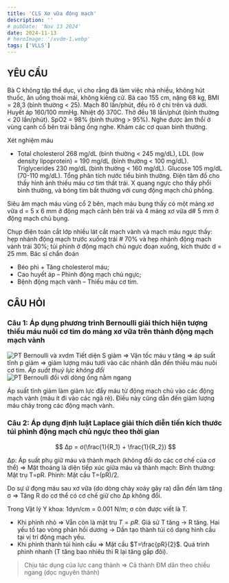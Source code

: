 ```yaml
---
title: 'CLS Xơ vữa động mạch'
description: ''
# pubDate: 'Nov 13 2024'
date: 2024-11-13
# heroImage: '/xvdm-1.webp'
tags: ['VLLS']
---
```


## YÊU CẦU

Bà C không tập thể dục, vì cho rằng đã làm việc nhà nhiều, không hút thuốc, ăn uống thoải mái, không kiêng cử.
Bà cao 155 cm, nặng 68 kg, BMI = 28,3 (bình thường < 25). Mạch 80 lần/phút, đều rõ ở chi trên và dưới. Huyết áp 160/100 mmHg. Nhiệt độ 370C. Thở đều 18 lần/phút (bình thường < 20 lần/phút). SpO2 = 98% (bình thường > 95%). Nghe được âm thổi ở vùng cạnh cổ bên trái bằng ống nghe. Khám các cơ quan bình thường.

Xét nghiệm máu

* Total cholesterol 268 mg/dL (bình thường < 245 mg/dL), LDL (low density lipoprotein) = 190 mg/dL (bình thường < 100 mg/dL). Triglycerides 230 mg/dL (bình thường < 160 mg/dL). Glucose 105 mg/dL (70-110 mg/dL).
  Tổng phân tích nước tiểu bình thường.
  Điện tâm đồ cho thấy hình ảnh thiếu máu cơ tim thất trái.
  X quang ngực cho thấy phổi bình thường, và bóng tim bất thường với cung động mạch chủ phồng.

Siêu âm mạch máu vùng cổ 2 bên, mạch máu bụng thấy có một mảng xơ vữa d = 5 x 6 mm ở động mạch cảnh bên trái và 4 mảng xơ vữa d# 5 mm ở động mạch chủ bụng.

Chụp điện toán cắt lớp nhiều lát cắt mạch vành và mạch máu ngực thấy: hẹp nhánh động mạch trước xuống trái # 70% và hẹp nhánh động mạch vành trái 30%; túi phình ở động mạch chủ ngực đoạn xuống, kích thước d = 25 mm.
Bác sĩ chẩn đoán

* Béo phì + Tăng cholesterol máu;
* Cao huyết áp – Phình động mạch chủ ngực;
* Bệnh động mạch vành – Thiếu máu cơ tim.

## CÂU HỎI

### Câu 1: Áp dụng phương trình Bernoulli giải thích hiện tượng thiếu máu nuôi cơ tim do mảng xơ vữa trên thành động mạch mạch vành

![PT Bernoulli và xvdm](/xvdm-1.png)
Tiết diện S giảm ⇒ Vận tốc máu v tăng ⇒ áp suất tĩnh p giảm ⇒ giảm lượng máu tưới vào các nhánh dẫn đến thiếu máu nuôi cơ tim.
*Áp suất thuỷ lực không đổi*
![PT Bernoulli đối với dòng ống nằm ngang](/xvdm-2.png)

Áp suất tĩnh giảm làm giảm lực đẩy máu từ động mạch chủ vào các động mạch vành (máu ít đi vào các ngã rẻ). Điều này cũng dẫn đến giảm lượng máu chảy trong các động mạch vành.

### Câu 2: Áp dụng định luật Laplace giải thích diễn tiến kích thước túi phình động mạch chủ ngực theo thời gian

$$
Δp = σ(\frac{1}{R_1} + \frac{1}{R_2})
$$

Δp: Áp suất phụ giữ máu và thành mạch (không đổi do các cơ chế của cơ thể) ⇒ Mặt thoáng là diện tiếp xúc giữa máu và thành mạch:
 Bình thường: Mặt trụ T=pR.
 Phình: Mặt cầu T=(pR)/2.

Do sự ứ đọng máu sau xơ vữa (do dòng chảy xoáy gây ra) dẫn đến làm tăng σ ⇒ Tăng R do cơ thể có cơ chế giữ cho Δp không đổi.

Trong Vật lý Y khoa: 1dyn/cm = 0.001 N/m;
σ còn được viết là T.

* Khi phình nhỏ ⇒ Vẫn còn là mặt trụ $T=pR$. Giả sử T tăng → R tăng. Hai yếu tố tạo vòng phản hồi dương → Dần tạo thành túi có dạng hình cầu tại vị trí động mạch yếu.
* Khi phình thành túi hình cầu ⇒ Mặt cầu $T=\frac{pR}{2}$. Quá trình phình nhanh (T tăng bao nhiêu thì R lại tăng gấp đôi).

> Chịu tác dụng của lực cang thành => Cả thành ĐM dãn theo chiều ngang (dọc nguyên thành)
